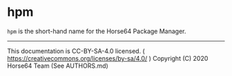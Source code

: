 
# hpm

`hpm` is the short-hand name for the Horse64 Package Manager.

---
This documentation is CC-BY-SA-4.0 licensed.
( https://creativecommons.org/licenses/by-sa/4.0/ )
Copyright (C) 2020 Horse64 Team (See AUTHORS.md)
